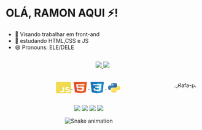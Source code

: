 # OLÁ, RAMON AQUI ⚡!
- 🔭 Visando trabalhar em front-and
- 🌱 estudando HTML,CSS e JS
- 😄 Pronouns: ELE/DELE

##
<div align="center">
  <a href="https://github.com/rXavier-L">
  <img height="160em" src="https://github-readme-stats.vercel.app/api?username=rXavier-L&show_icons=true&theme=react&include_all_commits=true&count_private=true"/>
  <img height="160em" src="https://github-readme-stats.vercel.app/api/top-langs/?username=rXavier-L&layout=compact&langs_count=7&theme=react"/>
</div>
  <br>
  <div  align="center"> 
<div style="display: inline_block"><br>
 <img align="center" alt="Xavier-Js" height="30" width="40" src="https://raw.githubusercontent.com/devicons/devicon/master/icons/javascript/javascript-plain.svg">
 <img align="center" alt="Xavier-HTML" height="30" width="40" src="https://raw.githubusercontent.com/devicons/devicon/master/icons/html5/html5-original.svg">
 <img align="center" alt="Xavier-CSS" height="30" width="40" src="https://raw.githubusercontent.com/devicons/devicon/master/icons/css3/css3-original.svg">
 <img align="center" alt="Xavier-Python" height="30" width="40" src="https://raw.githubusercontent.com/devicons/devicon/master/icons/python/python-original.svg">
    <img align="right" alt="Rafa-pic" height="200" style="border-radius:50px;"
         src="https://media.giphy.com/media/tDFuZ1Pq8bCxxD59bR/giphy.gif">
  </div>
  
  ##
  
  <div>
    <a href="https://www.instagram.com/x_de_cha/" target="_blank"><img src="https://img.shields.io/badge/-Instagram-%23E4405F?style=for-the-badge&logo=instagram&logoColor=white" target="_blank"></a>
   <a href="https://discord.gg/ZwmG39Sa" target="_blank"><img src="https://img.shields.io/badge/Discord-7289DA?style=for-the-badge&logo=discord&logoColor=white" target="_blank"></a> 
   <a href = "mailto:contato=ramonxavierleal@gmail.com"><img src="https://img.shields.io/badge/-Gmail-%23333?style=for-the-badge&logo=gmail&logoColor=white" target="_blank"></a>
   <a href="https://www.linkedin.com/in/ramon-xavier-8a4248229/" target="_blank"><img src="https://img.shields.io/badge/-LinkedIn-%230077B5?style=for-the-badge&logo=linkedin&logoColor=white" target="_blank"></a>
    
    
  ![Snake animation](https://github.com/rXavier-L/rXavier-L/blob/output/github-contribution-grid-snake.svg)  
    
  </div>
